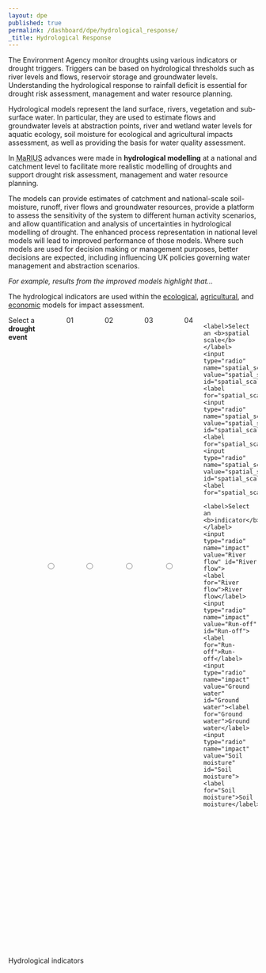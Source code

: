 ```yaml
---
layout: dpe
published: true
permalink: /dashboard/dpe/hydrological_response/
_title: Hydrological Response
---
```


The Environment Agency monitor droughts using various indicators or drought triggers. Triggers can be based on hydrological thresholds such as river levels and flows, reservoir storage and groundwater levels. Understanding the hydrological response to rainfall deficit is essential for drought risk assessment, management and water resource planning.

Hydrological models represent the land surface, rivers, vegetation and sub-surface water. In particular, they are used to estimate flows and groundwater levels at abstraction points, river and wetland water levels for aquatic ecology, soil moisture for ecological and agricultural impacts assessment, as well as providing the basis for water quality assessment. 

In <abbr title="Managing the Risks, Impacts and Uncertainties of drought and water Scarcity">MaRIUS</abbr> advances were made in **hydrological modelling** at a national and catchment level to facilitate more realistic modelling of droughts and support drought risk assessment, management and water resource planning. 

The models can provide estimates of catchment and national-scale soil-moisture, runoff, river flows and groundwater resources, provide a platform to assess the sensitivity of the system to different human activity scenarios, and allow quantification and analysis of uncertainties in hydrological modelling of drought. The enhanced process representation in national level models will lead to improved performance of those models. Where such models are used for decision making or management purposes, better decisions are expected, including influencing UK policies governing water management and abstraction scenarios.

*For example, results from the improved models highlight that…*

The hydrological indicators are used within the [ecological](https://5j4.github.io/mariusdroughtproject.org/dashboard/dpe/drought_impacts/ecology/ "Ecological impact page"), [agricultural](https://5j4.github.io/mariusdroughtproject.org/dashboard/dpe/drought_impacts/agriculture/ "Agricultural impact page"), and [economic](https://5j4.github.io/mariusdroughtproject.org/dashboard/dpe/drought_impacts/economy/ "Economic impact page") models for impact assessment.

<div class="large-6 medium-6 columns">
	<label>Select a <b>drought event</b></label>
	<input type="radio" name="drought_event" value="drought_event_01" id="drought_event_01"><label for="drought_event_01">01</label>
	<input type="radio" name="drought_event" value="drought_event_02" id="drought_event_02"><label for="drought_event_02">02</label>
	<input type="radio" name="drought_event" value="drought_event_03" id="drought_event_03"><label for="drought_event_03">03</label>
	<input type="radio" name="drought_event" value="drought_event_04" id="drought_event_04"><label for="drought_event_04">04</label>

	<label>Select an <b>spatial scale</b></label>
	<input type="radio" name="spatial_scale" value="spatial_scale_thames" id="spatial_scale_thames"><label for="spatial_scale_thames">Thames</label>
	<input type="radio" name="spatial_scale" value="spatial_scale_severn" id="spatial_scale_severn"><label for="spatial_scale_severn">Severn</label>
	<input type="radio" name="spatial_scale" value="spatial_scale_england" id="spatial_scale_england"><label for="spatial_scale_england">England</label>

	<label>Select an <b>indicator</b></label>
	<input type="radio" name="impact" value="River flow" id="River flow">
    <label for="River flow">River flow</label>
	<input type="radio" name="impact" value="Run-off" id="Run-off"><label for="Run-off">Run-off</label>
	<input type="radio" name="impact" value="Ground water" id="Ground water"><label for="Ground water">Ground water</label>
	<input type="radio" name="impact" value="Soil moisture" id="Soil moisture"><label for="Soil moisture">Soil moisture</label>
</div>

<div class="large-6 medium-6 columns">

<div id='mlc_chart1' style='width:100%'>
		Hydrological indicators
		<svg style='height:300px'></svg>
	</div>

</div>

<script src='{{ site.baseurl }}/assets/js/multi_line_chart.js' type='text/javascript'> </script>

